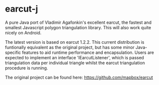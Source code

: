 earcut-j
======

A pure Java port of Vladimir Agafonkin's excellent earcut, the fastest and smallest Javascript polygon triangulation library. This will also work quite nicely on Android.

The latest version is based on earcut 1.2.2. This current distribution is funtionally equivalent as the original project, but has some minor Java-specific features to aid runtime performance and encapsulation. Users are expected to implement an interface 'IEarcutListener', which is passed triangulation data per individual triangle whilst the earcut triangulation procedure is running. 

The original project can be found here:
https://github.com/mapbox/earcut
